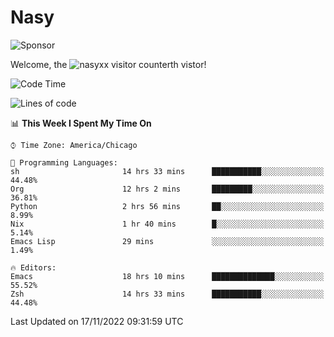 # Nasy

<!--
<p align="center">
<img height="200" src="https://github-readme-stats.vercel.app/api?username=nasyxx&count_private=true&show_icons=true&theme=dracula&include_all_commits=true"/>
<img height="200" src="https://github-readme-stats.vercel.app/api/top-langs/?username=nasyxx&theme=dracula&hide=html,jupyter+notebook&count_private=true&show_icons=true"/>
</p>

  
----------------
-->

![Sponsor](https://img.shields.io/static/v1.svg?label=Sponsor&message=%E2%9D%A4&logo=GitHub&style=flat&color=pink)
 
Welcome, the ![nasyxx visitor counter](https://count.getloli.com/get/@nasyxx?theme=rule34)th vistor!
 
<!--START_SECTION:waka-->
![Code Time](http://img.shields.io/badge/Code%20Time-2%2C838%20hrs%2058%20mins-blue)

![Lines of code](https://img.shields.io/badge/From%20Hello%20World%20I%27ve%20Written-5%20Million%20lines%20of%20code-blue)

📊 **This Week I Spent My Time On** 

```text
⌚︎ Time Zone: America/Chicago

💬 Programming Languages: 
sh                       14 hrs 33 mins      ███████████░░░░░░░░░░░░░░   44.48% 
Org                      12 hrs 2 mins       █████████░░░░░░░░░░░░░░░░   36.81% 
Python                   2 hrs 56 mins       ██░░░░░░░░░░░░░░░░░░░░░░░   8.99% 
Nix                      1 hr 40 mins        █░░░░░░░░░░░░░░░░░░░░░░░░   5.14% 
Emacs Lisp               29 mins             ░░░░░░░░░░░░░░░░░░░░░░░░░   1.49%

🔥 Editors: 
Emacs                    18 hrs 10 mins      ██████████████░░░░░░░░░░░   55.52% 
Zsh                      14 hrs 33 mins      ███████████░░░░░░░░░░░░░░   44.48%

```


 Last Updated on 17/11/2022 09:31:59 UTC
<!--END_SECTION:waka-->

<!-- ![visitors](https://visitor-badge.laobi.icu/badge?page_id=nasyxx.nasyxx) -->
